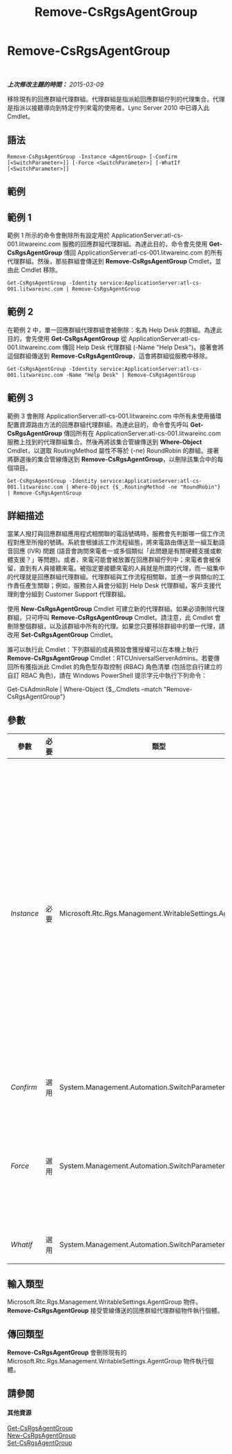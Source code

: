 ﻿---
title: Remove-CsRgsAgentGroup
TOCTitle: Remove-CsRgsAgentGroup
ms:assetid: dc185da9-0ae0-4f89-8ef8-7cb680d5dc51
ms:mtpsurl: https://technet.microsoft.com/zh-tw/library/Gg398969(v=OCS.15)
ms:contentKeyID: 49292521
ms.date: 08/10/2015
mtps_version: v=OCS.15
ms.translationtype: HT
---

# Remove-CsRgsAgentGroup

 

_**上次修改主題的時間：** 2015-03-09_

移除現有的回應群組代理群組。代理群組是指派給回應群組佇列的代理集合。代理是指派以接聽導向到特定佇列來電的使用者。Lync Server 2010 中已導入此 Cmdlet。

## 語法

    Remove-CsRgsAgentGroup -Instance <AgentGroup> [-Confirm [<SwitchParameter>]] [-Force <SwitchParameter>] [-WhatIf [<SwitchParameter>]]

## 範例

## 範例 1

範例 1 所示的命令會刪除所有設定用於 ApplicationServer:atl-cs-001.litwareinc.com 服務的回應群組代理群組。為達此目的，命令會先使用 **Get-CsRgsAgentGroup** 傳回 ApplicationServer:atl-cs-001.litwareinc.com 的所有代理群組。然後，那些群組會傳送到 **Remove-CsRgsAgentGroup** Cmdlet，並由此 Cmdlet 移除。

    Get-CsRgsAgentGroup -Identity service:ApplicationServer:atl-cs-001.litwareinc.com | Remove-CsRgsAgentGroup

## 範例 2

在範例 2 中，單一回應群組代理群組會被刪除：名為 Help Desk 的群組。為達此目的，會先使用 **Get-CsRgsAgentGroup** 從 ApplicationServer:atl-cs-001.litwareinc.com 傳回 Help Desk 代理群組 (-Name "Help Desk")。接著會將這個群組傳送到 **Remove-CsRgsAgentGroup**，這會將群組從服務中移除。

    Get-CsRgsAgentGroup -Identity service:ApplicationServer:atl-cs-001.litwareinc.com -Name "Help Desk" | Remove-CsRgsAgentGroup

## 範例 3

範例 3 會刪除 ApplicationServer:atl-cs-001.litwareinc.com 中所有未使用循環配置資源路由方法的回應群組代理群組。為達此目的，命令會先呼叫 **Get-CsRgsAgentGroup** 傳回所有在 ApplicationServer:atl-cs-001.litwareinc.com 服務上找到的代理群組集合。然後再將該集合管線傳送到 **Where-Object** Cmdlet，以選取 RoutingMethod 屬性不等於 (-ne) RoundRobin 的群組。接著將篩選後的集合管線傳送到 **Remove-CsRgsAgentGroup**，以刪除該集合中的每個項目。

    Get-CsRgsAgentGroup -Identity service:ApplicationServer:atl-cs-001.litwareinc.com | Where-Object {$_.RoutingMethod -ne "RoundRobin"} | Remove-CsRgsAgentGroup

## 詳細描述

當某人撥打與回應群組應用程式相關聯的電話號碼時，服務會先判斷哪一個工作流程對應至所撥的號碼。系統會根據該工作流程組態，將來電路由傳送至一組互動語音回應 (IVR) 問題 (語音會詢問來電者一或多個類似「此問題是有關硬體支援或軟體支援？」等問題)。或者，來電可能會被放置在回應群組佇列中；來電者會被保留，直到有人員接聽來電。被指定要接聽來電的人員就是所謂的代理，而一組集中的代理就是回應群組代理群組。代理群組與工作流程相關聯，並進一步與類似的工作責任產生關聯；例如，服務台人員會分組到 Help Desk 代理群組，客戶支援代理則會分組到 Customer Support 代理群組。

使用 **New-CsRgsAgentGroup** Cmdlet 可建立新的代理群組。如果必須刪除代理群組，只可呼叫 **Remove-CsRgsAgentGroup** Cmdlet。請注意，此 Cmdlet 會刪除整個群組，以及該群組中所有的代理。如果您只要移除群組中的單一代理，請改用 **Set-CsRgsAgentGroup** Cmdlet。

誰可以執行此 Cmdlet：下列群組的成員預設會獲授權可以在本機上執行 **Remove-CsRgsAgentGroup** Cmdlet：RTCUniversalServerAdmins。若要傳回所有獲指派此 Cmdlet 的角色型存取控制 (RBAC) 角色清單 (包括您自行建立的自訂 RBAC 角色)，請在 Windows PowerShell 提示字元中執行下列命令：

Get-CsAdminRole | Where-Object {$\_.Cmdlets –match "Remove-CsRgsAgentGroup"}

## 參數


<table>
<colgroup>
<col style="width: 25%" />
<col style="width: 25%" />
<col style="width: 25%" />
<col style="width: 25%" />
</colgroup>
<thead>
<tr class="header">
<th>參數</th>
<th>必要</th>
<th>類型</th>
<th>說明</th>
</tr>
</thead>
<tbody>
<tr class="odd">
<td><p><em>Instance</em></p></td>
<td><p>必要</p></td>
<td><p>Microsoft.Rtc.Rgs.Management.WritableSettings.AgentGroup</p></td>
<td><p>指向要移除之代理群組的物件參考。將工作流程物件傳送到 <strong>Remove-CsRgsAgentGroup</strong> 時，您可以省略 Instance 參數。</p>
<p>若要使用 Instance 參數，請使用類似下列的命令：</p>
<p>$x = Get-CsRgsAgentGroup –Identity ApplicationServer:atl-cs-001.litwareinc.com /1987d3c2-4544-489d-bbe3-59f79f530a83</p>
<p>Remove-CsRgsAgentGroup –Instance $x</p>
<p>請注意，使用 Instance 參數時，您一次只能移除一個代理群組。這表示物件參考 ($x) 不能包含多個代理群組物件。</p></td>
</tr>
<tr class="even">
<td><p><em>Confirm</em></p></td>
<td><p>選用</p></td>
<td><p>System.Management.Automation.SwitchParameter</p></td>
<td><p>在執行命令前先提示確認。</p></td>
</tr>
<tr class="odd">
<td><p><em>Force</em></p></td>
<td><p>選用</p></td>
<td><p>System.Management.Automation.SwitchParameter</p></td>
<td><p>強制移除代理群組。如果設定此參數，即使代理群組由作用中工作流程使用，它仍然會被刪除而不會有警告。如果沒有設定此參數，則系統會要求您確認是否刪除目前正由作用中工作流程使用的所有代理群組。</p></td>
</tr>
<tr class="even">
<td><p><em>WhatIf</em></p></td>
<td><p>選用</p></td>
<td><p>System.Management.Automation.SwitchParameter</p></td>
<td><p>說明執行命令時若不實際執行命令的後果。</p></td>
</tr>
</tbody>
</table>


## 輸入類型

Microsoft.Rtc.Rgs.Management.WritableSettings.AgentGroup 物件。**Remove-CsRgsAgentGroup** 接受管線傳送的回應群組代理群組物件執行個體。

## 傳回類型

**Remove-CsRgsAgentGroup** 會刪除現有的 Microsoft.Rtc.Rgs.Management.WritableSettings.AgentGroup 物件執行個體。

## 請參閱

#### 其他資源

[Get-CsRgsAgentGroup](get-csrgsagentgroup.md)  
[New-CsRgsAgentGroup](new-csrgsagentgroup.md)  
[Set-CsRgsAgentGroup](set-csrgsagentgroup.md)

